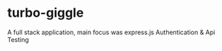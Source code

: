 # turbo-giggle
A full stack application, main focus was express.js Authentication &amp; Api Testing

